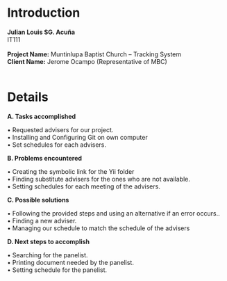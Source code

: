 # Introduction #

**Julian Louis SG. Acuña**<br>
IT111<br>
<br>
<b>Project Name:</b> Muntinlupa Baptist Church – Tracking System<br>
<b>Client Name:</b> Jerome Ocampo (Representative of MBC)<br>
<br>
<h1>Details</h1>
<b>A.	Tasks accomplished</b>

•	Requested advisers for our project.<br>
•	Installing and Configuring Git on own computer<br>
•	Set schedules for each advisers.<br>


<b>B.	Problems encountered</b>

•	Creating the symbolic link for the Yii folder <br>
•	Finding substitute advisers for the ones who are not available.<br>
•	Setting schedules for each meeting of the advisers.<br>



<b>C.	Possible solutions</b>

•	Following the provided steps and using an alternative if an error occurs..<br>
•	Finding a new adviser.<br>
•	Managing our schedule to match the schedule of the advisers<br>



<b>D.	Next steps to accomplish</b>

•	Searching for the panelist.<br>
•	Printing document needed by the panelist.<br>
•	Setting schedule for the panelist.<br>